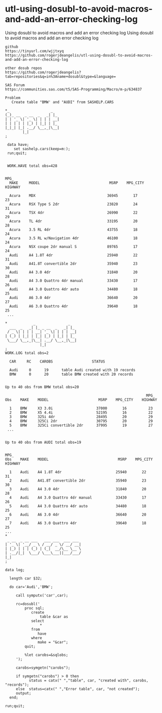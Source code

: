 # utl-using-dosubl-to-avoid-macros-and-add-an-error-checking-log
Using dosubl to avoid macros and add an error checking log
    Using dosubl to avoid macros and add an error checking log

    github
    https://tinyurl.com/wjjtxyq
    https://github.com/rogerjdeangelis/utl-using-dosubl-to-avoid-macros-and-add-an-error-checking-log

    other dosub repos
    https://github.com/rogerjdeangelis?tab=repositories&q=in%3Aname+dosubl&type=&language=

    SAS Forum
    https://communities.sas.com/t5/SAS-Programming/Macro/m-p/634837

    Problem
       Create table "BMW' and "AUDI" from SASHELP.CARS

    *_                   _
    (_)_ __  _ __  _   _| |_
    | | '_ \| '_ \| | | | __|
    | | | | | |_) | |_| | |_
    |_|_| |_| .__/ \__,_|\__|
            |_|
    ;

     data have;
        set sashelp.cars(keep=m:);
     run;quit;


     WORK.HAVE total obs=428

                                                                          MPG_
      MAKE     MODEL                                MSRP    MPG_CITY    HIGHWAY

      Acura    MDX                                 36945       17          23
      Acura    RSX Type S 2dr                      23820       24          31
      Acura    TSX 4dr                             26990       22          29
      Acura    TL 4dr                              33195       20          28
      Acura    3.5 RL 4dr                          43755       18          24
      Acura    3.5 RL w/Navigation 4dr             46100       18          24
      Acura    NSX coupe 2dr manual S              89765       17          24
      Audi     A4 1.8T 4dr                         25940       22          31
      Audi     A41.8T convertible 2dr              35940       23          30
      Audi     A4 3.0 4dr                          31840       20          28
      Audi     A4 3.0 Quattro 4dr manual           33430       17          26
      Audi     A4 3.0 Quattro 4dr auto             34480       18          25
      Audi     A6 3.0 4dr                          36640       20          27
      Audi     A6 3.0 Quattro 4dr                  39640       18          25
     ...

    *            _               _
      ___  _   _| |_ _ __  _   _| |_
     / _ \| | | | __| '_ \| | | | __|
    | (_) | |_| | |_| |_) | |_| | |_
     \___/ \__,_|\__| .__/ \__,_|\__|
                    |_|
    ;
    WORK.LOG total obs=2

      CAR     RC    CAROBS                  STATUS

      Audi     0      19      table Audi created with 19 records
      BMW      0      20      table BMW created with 20 records


    Up to 40 obs from BMW total obs=20

                                                                     MPG_
    Obs    MAKE    MODEL                       MSRP    MPG_CITY    HIGHWAY

      1    BMW     X3 3.0i                    37000       16          23
      2    BMW     X5 4.4i                    52195       16          22
      3    BMW     325i 4dr                   28495       20          29
      4    BMW     325Ci 2dr                  30795       20          29
      5    BMW     325Ci convertible 2dr      37995       19          27
     ...


    Up to 40 obs from AUDI total obs=19

                                                                              MPG_
    Obs    MAKE    MODEL                                MSRP    MPG_CITY    HIGHWAY

      1    Audi    A4 1.8T 4dr                         25940       22          31
      2    Audi    A41.8T convertible 2dr              35940       23          30
      3    Audi    A4 3.0 4dr                          31840       20          28
      4    Audi    A4 3.0 Quattro 4dr manual           33430       17          26
      5    Audi    A4 3.0 Quattro 4dr auto             34480       18          25
      6    Audi    A6 3.0 4dr                          36640       20          27
      7    Audi    A6 3.0 Quattro 4dr                  39640       18          25
    ...
    *
     _ __  _ __ ___   ___ ___  ___ ___
    | '_ \| '__/ _ \ / __/ _ \/ __/ __|
    | |_) | | | (_) | (_|  __/\__ \__ \
    | .__/|_|  \___/ \___\___||___/___/
    |_|
    ;

    data log;

      length car $32;

      do car='Audi','BMW';

         call symputx('car',car);

         rc=dosubl('
             proc sql;
                create
                    table &car as
                select
                    *
                from
                   have
                where
                   make = "&car";
             quit;

             %let carobs=&sqlobs;
         ');

         carobs=symgetn("carobs");

         if symgetn("carobs") > 0 then
               status = catx(" ","table", car, "created with", carobs, "records");
         else  status=catx(" ","Error table", car, "not created");
         output;
      end;

    run;quit;


